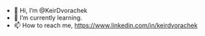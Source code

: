 - 👋 Hi, I’m @KeirDvorachek
- 🌱 I’m currently learning.
- 📫 How to reach me, https://www.linkedin.com/in/keirdvorachek

<!---
KeirDvorachek/KeirDvorachek is a ✨ special ✨ repository because its `README.md` (this file) appears on your GitHub profile.
You can click the Preview link to take a look at your changes.
--->
